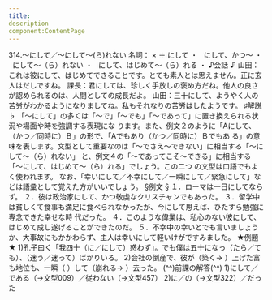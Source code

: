 ```yaml
---
title:
description
component:ContentPage
---
```



314.～にして／～にして～(ら)れない
名詞： × ＋ にして ・
  にして、かつ～ ・
  にして～（ら）れない ・
  にして、はじめて～（ら）れる ・
♪会話 ♪
山田：これは彼にして、はじめてできることです。とても素人とは思えません。正に玄人はだしですね。 課長：君にしては、珍しく手放しの褒め方だね。他人の良さが認められるのは、人間としての成長だよ。 山田：三十にして、ようやく人の苦労がわかるようになりましてね。私もそれなりの苦労はしたようです。
♯解説 ♭
「～にして」の多くは「～で」「～でも」「～であって」に置き換えられる状況や場面や時を強調する表現にな ります。また、例文２のように「Aにして、（かつ／同時に）Ｂ」の形で、「Aでもあり（かつ／同時に）Ｂでもあ る」の意味を表します。文型として重要なのは「～でさえ～できない」に相当する「～にして～（ら）れない」 と、例文４の「～であってこそ～できる」に相当する「～にして、はじめて～（ら）れる」でしょう。この二つ の文型は口語でもよく使われます。
なお、「幸いにして／不幸にして／一瞬にして／緊急にして」などは語彙として覚えた方がいいでしょう。
§例文 §
１．ローマは一日にしてならず。
２．彼は政治家にして、かつ敬虔なクリスチャンでもあった。
３．留学中は貧しくて食事も満足に食べられなかったが、今にして思えば、ひたすら勉強に専念できた幸せな時 代だった。
４．このような偉業は、私心のない彼にして、はじめて成し遂げることができたのだ。
５．不幸中の幸いとでも言いましょうか、大事故にもかかわらず、主人は幸いにして軽いけがですみました。
★例題 ★
1)孔子曰く「我四十（に／にして）惑わず」。でも僕は五十になっ（たら／ても）、（迷う／迷って）ばかりいる。
2)会社の倒産で、彼が（築く→ ）上げた富も地位も、一瞬（ ）して（崩れる→ ）去った。
(^^)前課の解答(^^)
1)にして／である（→文型009）／従わない（→文型457）
2)に／の（→文型322）／だった
